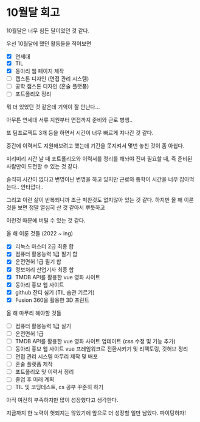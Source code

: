 # 10월달 회고

10월달은 너무 힘든 달이었던 것 같다.

우선 10월달에 했던 활동들을 적어보면

- [x] 연세대
- [x] TIL
- [x] 동아리 웹 페이지 제작
- [ ] 캡스톤 디자인 (면접 관리 시스템)
- [ ] 공학 캡스톤 디자인 (혼술 플랫폼)
- [ ] 포트폴리오 정리

뭐 더 있었던 것 같은데 기억이 잘 안난다...

아무튼 연세대 서류 지원부터 면접까지 준비와 근로 병행..

또 팀프로젝트 3개 등을 하면서 시간이 너무 빠르게 지나간 것 같다.

중간에 이력서도 지원해보려고 했는데 기간을 못지켜서 몇번 놓친 것이 좀 아쉽다.

미리미리 시간 날 때 포트폴리오와 이력서를 정리를 해놔야 진짜 필요할 때, 즉 준비된 사람만이 도전할 수 있는 것 같다.

솔직히 시간이 없다고 변명아닌 변명을 하고 있지만 근로와 통학이 시간을 너무 잡아먹는다.. 안타깝다..

그리고 이런 삶이 반복되니까 조금 벅찬것도 없지않아 있는 것 같다. 하지만 올 해 이룬 것을 보면 정말 열심히 산 것 같아서 뿌듯하고

이런것 때문에 버틸 수 있는 것 같다.

올 해 이룬 것들 (2022 ~ ing)

- [x] 리눅스 마스터 2급 최종 합
- [x] 컴퓨터 활용능력 1급 필기 합
- [x] 운전면허 1급 필기 합
- [x] 정보처리 산업기사 최종 합
- [x] TMDB API를 활용한 vue 영화 사이트
- [x] 동아리 홍보 웹 사이트
- [x] github 잔디 심기 (TIL 습관 기르기)
- [x] Fusion 360을 활용한 3D 프린트

올 해 마무리 해야할 것들

- [ ] 컴퓨터 활용능력 1급 실기
- [ ] 운전면허 1급
- [ ] TMDB API를 활용한 vue 영화 사이트 업데이트 (css 수정 및 기능 추가)
- [ ] 동아리 홍보 웹 사이트 vue 프레임워크로 전환시키기 및 리펙토링, 깃허브 정리
- [ ] 면접 관리 시스템 마무리 제작 및 배포
- [ ] 혼술 플랫폼 제작
- [ ] 포트폴리오 및 이력서 정리
- [ ] 졸업 후 미래 계획
- [ ] TIL 및 코딩테스트, cs 공부 꾸준히 하기

아직 여전히 부족하지만 많이 성장했다고 생각한다.

지금까지 한 노력이 헛되지는 않았기에 앞으로 더 성장할 일만 남았다. 파이팅하자!

